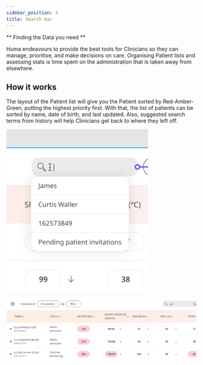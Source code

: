 ```yaml
---
sidebar_position: 3
title: Search bar
---
```


** Finding the Data you need **

Huma endeavours to provide the best tools for Clinicians so they can manage, prioritise, and make decisions on care. Organising Patient lists and assessing stats is time spent on the administration that is taken away from elsewhere. 

## How it works
	
The layout of the Patient list will give you the Patient sorted by Red-Amber-Green, putting the highest priority first. With that, the list of patients can be sorted by name, date of birth, and last updated. Also, suggested search terms from history will help Clinicians get back to where they left off.

![Search bar in Clinician Portal](./assets/cp-search-bar-01.png)

![Search bar in Clinician Portal](./assets/cp-search-bar-02.png)